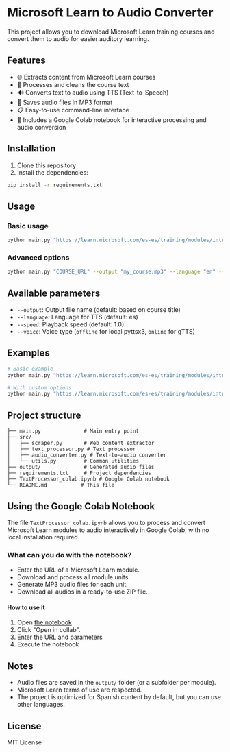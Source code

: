 # Microsoft Learn to Audio Converter

This project allows you to download Microsoft Learn training courses and convert them to audio for easier auditory learning.

## Features

- 🌐 Extracts content from Microsoft Learn courses
- 📄 Processes and cleans the course text
- 🔊 Converts text to audio using TTS (Text-to-Speech)
- 💾 Saves audio files in MP3 format
- 📋 Easy-to-use command-line interface
- 📓 Includes a Google Colab notebook for interactive processing and audio conversion

## Installation

1. Clone this repository
2. Install the dependencies:
```bash
pip install -r requirements.txt
```

## Usage

### Basic usage
```bash
python main.py "https://learn.microsoft.com/es-es/training/modules/introduction-power-platform"
```

### Advanced options
```bash
python main.py "COURSE_URL" --output "my_course.mp3" --language "en" --speed 1.0 --voice offline
```

## Available parameters

- `--output`: Output file name (default: based on course title)
- `--language`: Language for TTS (default: es)
- `--speed`: Playback speed (default: 1.0)
- `--voice`: Voice type (`offline` for local pyttsx3, `online` for gTTS)

## Examples

```bash
# Basic example
python main.py "https://learn.microsoft.com/es-es/training/modules/introduction-power-platform"

# With custom options
python main.py "https://learn.microsoft.com/es-es/training/modules/introduction-power-platform" --output "power_platform_intro.mp3" --speed 0.9
```

## Project structure

```
├── main.py              # Main entry point
├── src/
│   ├── scraper.py       # Web content extractor
│   ├── text_processor.py # Text processor
│   ├── audio_converter.py # Text-to-audio converter
│   └── utils.py         # Common utilities
├── output/              # Generated audio files
├── requirements.txt     # Project dependencies
├── TextProcessor_colab.ipynb # Google Colab notebook
└── README.md           # This file
```

## Using the Google Colab Notebook

The file `TextProcessor_colab.ipynb` allows you to process and convert Microsoft Learn modules to audio interactively in Google Colab, with no local installation required.

### What can you do with the notebook?
- Enter the URL of a Microsoft Learn module.
- Download and process all module units.
- Generate MP3 audio files for each unit.
- Download all audios in a ready-to-use ZIP file.

#### How to use it
1. Open [the notebook](TextProcessor_colab.ipynb)
2. Click "Open in collab".
4. Enter the URL and parameters
5. Execute the notebook


## Notes

- Audio files are saved in the `output/` folder (or a subfolder per module).
- Microsoft Learn terms of use are respected.
- The project is optimized for Spanish content by default, but you can use other languages.

## License

MIT License

